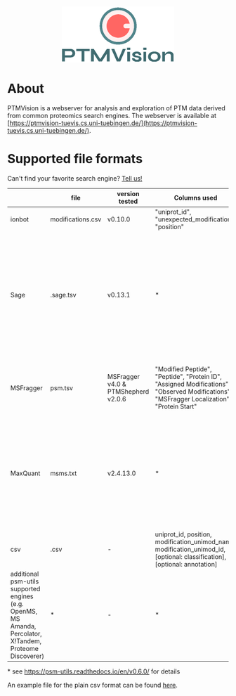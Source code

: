 <p align="center">
  <img width="256" height="128" src="https://github.com/Integrative-Transcriptomics/PTMVision/blob/main/ptmvis/ptmvis/static/resources/logo.png">
</p>

# About

PTMVision is a webserver for analysis and exploration of PTM data derived from common proteomics search engines.
The webserver is available at [https://ptmvision-tuevis.cs.uni-tuebingen.de/](https://ptmvision-tuevis.cs.uni-tuebingen.de/).

# Supported file formats

Can't find your favorite search engine? [Tell us!](https://github.com/Integrative-Transcriptomics/PTMVision/issues/new)

|                                                                                                                   | file                     | version tested                      | Columns used                                                                                                                                                                  | postprocessing                                                                                                                                 | comment                                                     |
|-------------------------------------------------------------------------------------------------------------------|--------------------------|-------------------------------------|-------------------------------------------------------------------------------------------------------------------------------------------------------------------------------|------------------------------------------------------------------------------------------------------------------------------------------------|-------------------------------------------------------------|
| ionbot                                                                                                            | modifications.csv | v0.10.0                             | "uniprot_id", "unexpected_modification",  "position"                                                                                                                          | -                                                                                                                                              |                                                             |
| Sage                                                                                                              | <run>.sage.tsv           | v0.13.1                             | *                                                                                                                                                                             | <ul><li>1% FDR Filtering (PSM level)</li><li>Remove decoys</li><li>Remove peptides matching to >1 protein</li>  <li>Map mass shifts to UniMod IDs Map PTM position onto protein</li></ul>   | mass shifts are not localised,  only variable mods are used |
| MSFragger                                                                                                         | psm.tsv                  | MSFragger v4.0 & PTMShepherd v2.0.6 | "Modified Peptide",       "Peptide",         "Protein ID", "Assigned Modifications", "Observed Modifications",            "MSFragger Localization",           "Protein Start" | <ul><li>Map mass shifts to UniMod IDs</li><li> Map PTM position onto protein </li></ul>                                                                                    | currently only variable mods are used                       |
| MaxQuant                                                                                                          | msms.txt                 | v2.4.13.0                           | *                                                                                                                                                                             | <ul><li>Remove peptides matching to >1 protein </li><li>Map MaxQuant modification names to UniMod names</li> <li>Map PTM position onto protein </li></ul>                          |                                                             |
| csv                                                                                                               | <name>.csv               | -                                   | uniprot_id, position, modification_unimod_name, modification_unimod_id, [optional: classification], [optional: annotation]                                                    | -                                                                                                                                              |                                                             |
| additional psm-utils  supported engines  (e.g. OpenMS,  MS Amanda,  Percolator,  X!Tandem,  Proteome Discoverer)  | *                        | -                                   | *                                                                                                                                                                             | <ul><li>1% FDR Filtering (PSM level)</li> <li>Removing decoys</li> <li>Removing peptides matching to >1 protein</li></ul>                                                           |                                                             |

\* see https://psm-utils.readthedocs.io/en/v0.6.0/ for details

An example file for the plain csv format can be found [here](https://github.com/Integrative-Transcriptomics/PTMVision/tree/psm_utils_parsing/ptmvis/ptmvis/backend/example_data).
